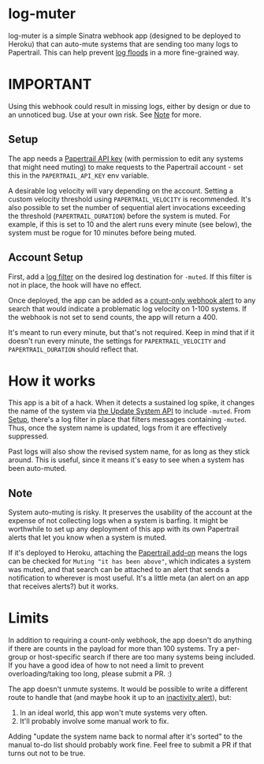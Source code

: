 # log-muter

log-muter is a simple Sinatra webhook app (designed to be deployed to Heroku) that can auto-mute systems that are sending too many logs to Papertrail. This can help prevent [log floods](https://help.papertrailapp.com/kb/how-it-works/log-rate-notifications/) in a more fine-grained way.

# IMPORTANT

Using this webhook could result in missing logs, either by design or due to an unnoticed bug. Use at your own risk. See [Note](#note) for more.

## Setup

The app needs a [Papertrail API key](https://help.papertrailapp.com/kb/how-it-works/http-api/#authentication) (with permission to edit any systems that might need muting) to make requests to the Papertrail account - set this in the `PAPERTRAIL_API_KEY` env variable.

A desirable log velocity will vary depending on the account. Setting a custom velocity threshold using `PAPERTRAIL_VELOCITY` is recommended. It's also possible to set the number of sequential alert invocations exceeding the threshold (`PAPERTRAIL_DURATION`) before the system is muted. For example, if this is set to 10 and the alert runs every minute (see below), the system must be rogue for 10 minutes before being muted.

## Account Setup

First, add a [log filter](https://help.papertrailapp.com/kb/how-it-works/log-filtering/) on the desired log destination for `-muted`. If this filter is not in place, the hook will have no effect.

Once deployed, the app can be added as a [count-only webhook alert](https://help.papertrailapp.com/kb/how-it-works/web-hooks/#count-only-webhooks) to any search that would indicate a problematic log velocity on 1-100 systems. If the webhook is not set to send counts, the app will return a 400.

It's meant to run every minute, but that's not required. Keep in mind that if it doesn't run every minute, the settings for `PAPERTRAIL_VELOCITY` and `PAPERTRAIL_DURATION` should reflect that. 

# How it works

This app is a bit of a hack. When it detects a sustained log spike, it changes the name of the system via [the Update System API](https://help.papertrailapp.com/kb/how-it-works/settings-api/#update-system) to include `-muted`. From [Setup](#setup), there's a log filter in place that filters messages containing `-muted`. Thus, once the system name is updated, logs from it are effectively suppressed. 

Past logs will also show the revised system name, for as long as they stick around. This is useful, since it means it's easy to see when a system has been auto-muted.

## Note

System auto-muting is risky. It preserves the usability of the account at the expense of not collecting logs when a system is barfing. It might be worthwhile to set up any deployment of this app with its own Papertrail alerts that let you know when a system is muted. 

If it's deployed to Heroku, attaching the [Papertrail add-on](https://elements.heroku.com/addons/papertrail) means the logs can be checked for `Muting "it has been above"`, which indicates a system was muted, and that search can be attached to an alert that sends a notification to wherever is most useful. It's a little meta (an alert on an app that receives alerts?) but it works.

# Limits

In addition to requiring a count-only webhook, the app doesn't do anything if there are counts in the payload for more than 100 systems. Try a per-group or host-specific search if there are too many systems being included. If you have a good idea of how to not need a limit to prevent overloading/taking too long, please submit a PR. :)

The app doesn't unmute systems. It would be possible to write a different route to handle that (and maybe hook it up to an [inactivity alert](https://help.papertrailapp.com/kb/how-it-works/alerts/#inactivity-alerts)), but: 

1. In an ideal world, this app won't mute systems very often.
2. It'll probably involve some manual work to fix. 

Adding "update the system name back to normal after it's sorted" to the manual to-do list should probably work fine. Feel free to submit a PR if that turns out not to be true.
